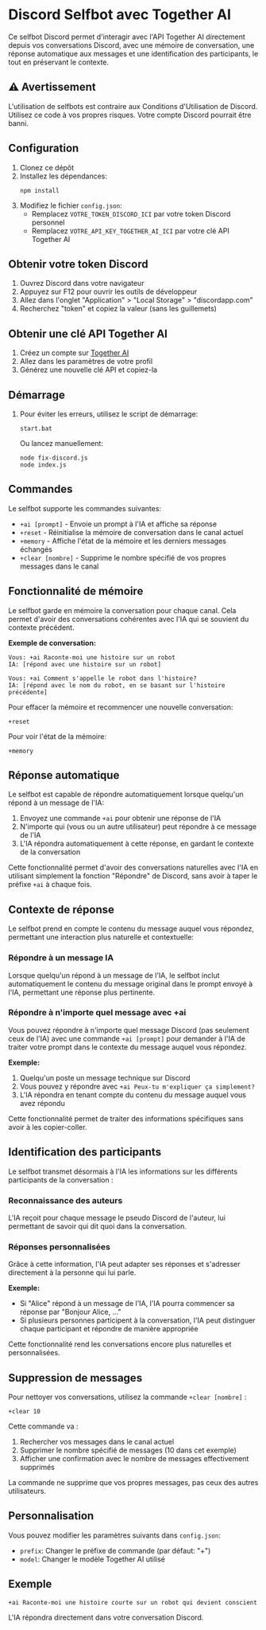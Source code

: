 # Discord Selfbot avec Together AI

Ce selfbot Discord permet d'interagir avec l'API Together AI directement depuis vos conversations Discord, avec une mémoire de conversation, une réponse automatique aux messages et une identification des participants, le tout en préservant le contexte.

## ⚠️ Avertissement

L'utilisation de selfbots est contraire aux Conditions d'Utilisation de Discord. Utilisez ce code à vos propres risques. Votre compte Discord pourrait être banni.

## Configuration

1. Clonez ce dépôt
2. Installez les dépendances:
   ```
   npm install
   ```
3. Modifiez le fichier `config.json`:
   - Remplacez `VOTRE_TOKEN_DISCORD_ICI` par votre token Discord personnel
   - Remplacez `VOTRE_API_KEY_TOGETHER_AI_ICI` par votre clé API Together AI

## Obtenir votre token Discord

1. Ouvrez Discord dans votre navigateur
2. Appuyez sur F12 pour ouvrir les outils de développeur
3. Allez dans l'onglet "Application" > "Local Storage" > "discordapp.com"
4. Recherchez "token" et copiez la valeur (sans les guillemets)

## Obtenir une clé API Together AI

1. Créez un compte sur [Together AI](https://together.ai)
2. Allez dans les paramètres de votre profil
3. Générez une nouvelle clé API et copiez-la

## Démarrage

1. Pour éviter les erreurs, utilisez le script de démarrage:
   ```
   start.bat
   ```
   
   Ou lancez manuellement:
   ```
   node fix-discord.js
   node index.js
   ```

## Commandes

Le selfbot supporte les commandes suivantes:

- `+ai [prompt]` - Envoie un prompt à l'IA et affiche sa réponse
- `+reset` - Réinitialise la mémoire de conversation dans le canal actuel
- `+memory` - Affiche l'état de la mémoire et les derniers messages échangés
- `+clear [nombre]` - Supprime le nombre spécifié de vos propres messages dans le canal

## Fonctionnalité de mémoire

Le selfbot garde en mémoire la conversation pour chaque canal. Cela permet d'avoir des conversations cohérentes avec l'IA qui se souvient du contexte précédent.

**Exemple de conversation:**

```
Vous: +ai Raconte-moi une histoire sur un robot
IA: [répond avec une histoire sur un robot]

Vous: +ai Comment s'appelle le robot dans l'histoire?
IA: [répond avec le nom du robot, en se basant sur l'histoire précédente]
```

Pour effacer la mémoire et recommencer une nouvelle conversation:
```
+reset
```

Pour voir l'état de la mémoire:
```
+memory
```

## Réponse automatique

Le selfbot est capable de répondre automatiquement lorsque quelqu'un répond à un message de l'IA:

1. Envoyez une commande `+ai` pour obtenir une réponse de l'IA
2. N'importe qui (vous ou un autre utilisateur) peut répondre à ce message de l'IA
3. L'IA répondra automatiquement à cette réponse, en gardant le contexte de la conversation

Cette fonctionnalité permet d'avoir des conversations naturelles avec l'IA en utilisant simplement la fonction "Répondre" de Discord, sans avoir à taper le préfixe `+ai` à chaque fois.

## Contexte de réponse

Le selfbot prend en compte le contenu du message auquel vous répondez, permettant une interaction plus naturelle et contextuelle:

### Répondre à un message IA

Lorsque quelqu'un répond à un message de l'IA, le selfbot inclut automatiquement le contenu du message original dans le prompt envoyé à l'IA, permettant une réponse plus pertinente.

### Répondre à n'importe quel message avec +ai

Vous pouvez répondre à n'importe quel message Discord (pas seulement ceux de l'IA) avec une commande `+ai [prompt]` pour demander à l'IA de traiter votre prompt dans le contexte du message auquel vous répondez.

**Exemple:**
1. Quelqu'un poste un message technique sur Discord
2. Vous pouvez y répondre avec `+ai Peux-tu m'expliquer ça simplement?`
3. L'IA répondra en tenant compte du contenu du message auquel vous avez répondu

Cette fonctionnalité permet de traiter des informations spécifiques sans avoir à les copier-coller.

## Identification des participants

Le selfbot transmet désormais à l'IA les informations sur les différents participants de la conversation :

### Reconnaissance des auteurs

L'IA reçoit pour chaque message le pseudo Discord de l'auteur, lui permettant de savoir qui dit quoi dans la conversation.

### Réponses personnalisées

Grâce à cette information, l'IA peut adapter ses réponses et s'adresser directement à la personne qui lui parle.

**Exemple:**
- Si "Alice" répond à un message de l'IA, l'IA pourra commencer sa réponse par "Bonjour Alice, ..."
- Si plusieurs personnes participent à la conversation, l'IA peut distinguer chaque participant et répondre de manière appropriée

Cette fonctionnalité rend les conversations encore plus naturelles et personnalisées.

## Suppression de messages

Pour nettoyer vos conversations, utilisez la commande `+clear [nombre]` :

```
+clear 10
```

Cette commande va :
1. Rechercher vos messages dans le canal actuel
2. Supprimer le nombre spécifié de messages (10 dans cet exemple)
3. Afficher une confirmation avec le nombre de messages effectivement supprimés

La commande ne supprime que vos propres messages, pas ceux des autres utilisateurs.

## Personnalisation

Vous pouvez modifier les paramètres suivants dans `config.json`:
- `prefix`: Changer le préfixe de commande (par défaut: "+")
- `model`: Changer le modèle Together AI utilisé

## Exemple

```
+ai Raconte-moi une histoire courte sur un robot qui devient conscient
```

L'IA répondra directement dans votre conversation Discord. 